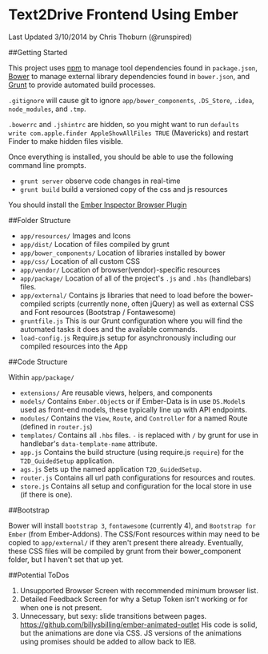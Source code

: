 Text2Drive Frontend Using Ember
===============================

Last Updated 3/10/2014 by Chris Thoburn (@runspired)


##Getting Started

This project uses [npm](https://www.npmjs.org/) to manage tool dependencies found in `package.json`,
[Bower](http://bower.io/) to manage external library dependencies found in `bower.json`, and
[Grunt](http://gruntjs.com/) to provide automated build processes.

`.gitignore` will cause git to ignore `app/bower_components`, `.DS_Store`, `.idea`, `node_modules`, and `.tmp`.

`.bowerrc` and `.jshintrc` are hidden, so you might want to run `defaults write com.apple.finder AppleShowAllFiles TRUE` (Mavericks) and restart Finder to make hidden files visible.

Once everything is installed, you should be able to use the following command line prompts.
- `grunt server` observe code changes in real-time
- `grunt build` build a versioned copy of the css and js resources

You should install the [Ember Inspector Browser Plugin](https://chrome.google.com/webstore/detail/ember-inspector/bmdblncegkenkacieihfhpjfppoconhi?hl=en)


##Folder Structure

- `app/resources/` Images and Icons
- `app/dist/` Location of files compiled by grunt
- `app/bower_components/` Location of libraries installed by bower
- `app/css/` Location of all custom CSS
- `app/vendor/` Location of browser(vendor)-specific resources
- `app/package/` Location of all of the project's `.js` and `.hbs` (handlebars) files.
- `app/external/` Contains js libraries that need to load before the bower-compiled scripts (currently none, often jQuery) as well as external CSS and Font resources (Bootstrap / Fontawesome)
- `gruntfile.js` This is our Grunt configuration where you will find the automated tasks it does and the available commands.
- `load-config.js` Require.js setup for asynchronously including our compiled resources into the App


##Code Structure

Within `app/package/`

- `extensions/` Are reusable views, helpers, and components
- `models/` Contains `Ember.Object`s or if Ember-Data is in use `DS.Model`s used as front-end models, these typically line up with API endpoints.
- `modules/` Contains the `View`, `Route`, and `Controller` for a named Route (defined in `router.js`)
- `templates/` Contains all `.hbs` files. `-` is replaced with `/` by grunt for use in handlebar's `data-template-name` attribute.
- `app.js` Contains the build structure (using require.js `require`) for the `T2D_GuidedSetup` application.
- `ags.js` Sets up the named application `T2D_GuidedSetup`.
- `router.js` Contains all url path configurations for resources and routes.
- `store.js` Contains all setup and configuration for the local store in use (if there is one).


##Bootstrap

Bower will install `bootstrap 3`, `fontawesome` (currently 4), and `Bootstrap for Ember` (from Ember-Addons).
The CSS/Font resources within may need to be copied to `app/external/` if they aren't present there already. Eventually, these CSS files will be compiled by grunt from their bower_component folder, but I haven't set that up yet.


##Potential ToDos
1. Unsupported Browser Screen with recommended minimum browser list.
2. Detailed Feedback Screen for why a Setup Token isn't working or for when one is not present.
3. Unnecessary, but sexy: slide transitions between pages. https://github.com/billysbilling/ember-animated-outlet His code is solid, but the animations are done via CSS. JS versions of the animations using promises should be added to allow back to IE8.
